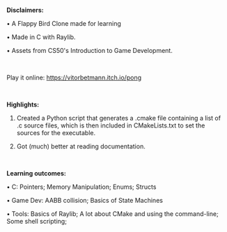 **Disclaimers:**

• A Flappy Bird Clone made for learning

• Made in C with Raylib.

• Assets from CS50's Introduction to Game Development.

<br/>

Play it online: https://vitorbetmann.itch.io/pong

<br/>

**Highlights:**

1. Created a Python script that generates a .cmake file containing a list of .c source files, which is then included in CMakeLists.txt to set the sources for the executable.

2. Got (much) better at reading documentation.

<br/>

**Learning outcomes:**

• C: Pointers; Memory Manipulation; Enums; Structs

• Game Dev: AABB collision; Basics of State Machines

• Tools: Basics of Raylib; A lot about CMake and using the command-line; Some shell scripting; 

<br/>
